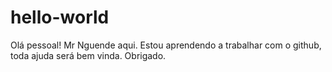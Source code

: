 # hello-world
Olá pessoal!
Mr Nguende aqui. Estou aprendendo a trabalhar com o github, toda ajuda será bem vinda.
Obrigado.
